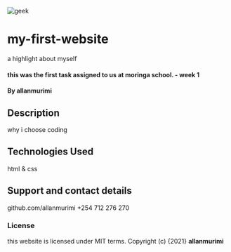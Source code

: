 ![geek](https://user-images.githubusercontent.com/89457206/131243221-44d3d34a-2ed4-4142-a68d-6fc3a72dfd1f.png)
# my-first-website
a highlight about myself
#### this was the first task assigned to us at moringa school. - week 1
#### By **allanmurimi**
## Description
why i choose coding
## Technologies Used
html & css
## Support and contact details
github.com/allanmurimi
+254 712 276 270
### License
this website is licensed under MIT terms.
Copyright (c) {2021} **allanmurimi**

